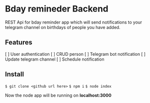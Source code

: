 # Bday remineder Backend
REST Api for bday reminder app which will send notifications to your telegram channel on birthdays of people you have added.
## Features
[ ] User authentication
[ ] CRUD person
[ ] Telegram bot notification
[ ] Update telegram channel
[ ] Schedule notification
## Install

`$ git clone <github url here>`
`$ npm i`
`$ node index`

Now the node app will be running on **localhost:3000** 